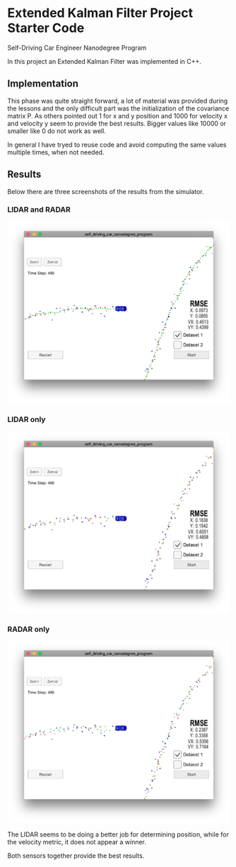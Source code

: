 # Extended Kalman Filter Project Starter Code
Self-Driving Car Engineer Nanodegree Program

In this project an Extended Kalman Filter was implemented in C++.

## Implementation

This phase was quite straight forward, a lot of material was provided
during the lessons and the only difficult part was the initialization of
the covariance matrix P. As others pointed out 1 for x and y position
and 1000 for velocity x and velocity y seem to provide the best results.
Bigger values like 10000 or smaller like 0 do not work as well.

In general I have tryed to reuse code and avoid computing the same
values multiple times, when not needed.

## Results

Below there are three screenshots of the results from the simulator.

### LIDAR and RADAR

![](./images/_BOTH.png)

### LIDAR only

![](./images/_LIDAR.png)

### RADAR only
![](./images/_RADAR.png)

The LIDAR seems to be doing a better job for determining position, while
for the velocity metric, it does not appear a winner.

Both sensors together provide the best results.